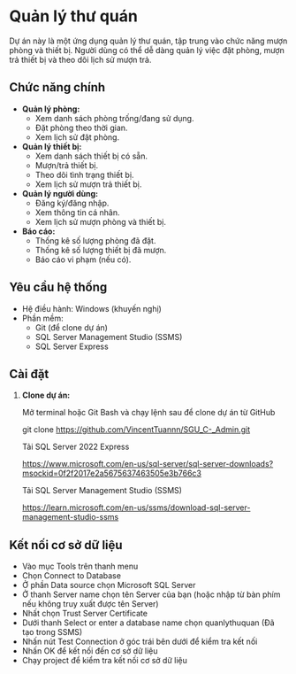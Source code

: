 # Quản lý thư quán 

Dự án này là một ứng dụng quản lý thư quán, tập trung vào chức năng mượn phòng và thiết bị. Người dùng có thể dễ dàng quản lý việc đặt phòng, mượn trả thiết bị và theo dõi lịch sử mượn trả.

## Chức năng chính

* **Quản lý phòng:**
    * Xem danh sách phòng trống/đang sử dụng.
    * Đặt phòng theo thời gian.
    * Xem lịch sử đặt phòng.
* **Quản lý thiết bị:**
    * Xem danh sách thiết bị có sẵn.
    * Mượn/trả thiết bị.
    * Theo dõi tình trạng thiết bị.
    * Xem lịch sử mượn trả thiết bị.
* **Quản lý người dùng:**
    * Đăng ký/đăng nhập.
    * Xem thông tin cá nhân.
    * Xem lịch sử mượn phòng và thiết bị.
* **Báo cáo:**
    * Thống kê số lượng phòng đã đặt.
    * Thống kê số lượng thiết bị đã mượn.
    * Báo cáo vi phạm (nếu có).

## Yêu cầu hệ thống

* Hệ điều hành: Windows (khuyến nghị)
* Phần mềm:
    * Git (để clone dự án)
    * SQL Server Management Studio (SSMS)
    * SQL Server Express

## Cài đặt

1. **Clone dự án:**

   Mở terminal hoặc Git Bash và chạy lệnh sau để clone dự án từ GitHub
   
   git clone https://github.com/VincentTuannn/SGU_C-_Admin.git

   Tải SQL Server 2022 Express
   
   https://www.microsoft.com/en-us/sql-server/sql-server-downloads?msockid=0f2f2017e2a5675637463505e3b766c3

   Tải SQL Server Management Studio (SSMS)
   
   https://learn.microsoft.com/en-us/ssms/download-sql-server-management-studio-ssms
   
## Kết nối cơ sở dữ liệu
* Vào mục Tools trên thanh menu
* Chọn Connect to Database
* Ở phần Data source chọn Microsoft SQL Server
* Ở thanh Server name chọn tên Server của bạn (hoặc nhập từ bàn phím nếu không truy xuất được tên Server)
* Nhất chọn Trust Server Certificate
* Dưới thanh Select or enter a database name chọn quanlythuquan (Đã tạo trong SSMS)
* Nhấn nút Test Connection ở góc trái bên dưới để kiểm tra kết nối
* Nhấn OK để kết nối đến cơ sở dữ liệu
* Chạy project để kiểm tra kết nối cơ sở dữ liệu
